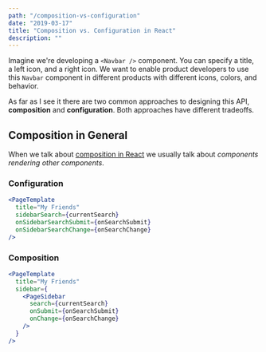 ```yaml
---
path: "/composition-vs-configuration"
date: "2019-03-17"
title: "Composition vs. Configuration in React"
description: ""
---
```


Imagine we're developing a `<Navbar />` component. You can specify a title, a left icon, and a right icon. We want to enable product developers to use this `Navbar` component in different products with different icons, colors, and behavior.

As far as I see it there are two common approaches to designing this API, **composition** and **configuration**. Both approaches have different tradeoffs.

## Composition in General

When we talk about [composition in React](https://reactjs.org/docs/composition-vs-inheritance.html) we usually talk about _components rendering other components_.

### Configuration

```jsx
<PageTemplate
  title="My Friends"
  sidebarSearch={currentSearch}
  onSidebarSearchSubmit={onSearchSubmit}
  onSidebarSearchChange={onSearchChange}
/>
```

### Composition

```jsx
<PageTemplate
  title="My Friends"
  sidebar={
    <PageSidebar
      search={currentSearch}
      onSubmit={onSearchSubmit}
      onChange={onSearchChange}
    />
  }
/>
```


